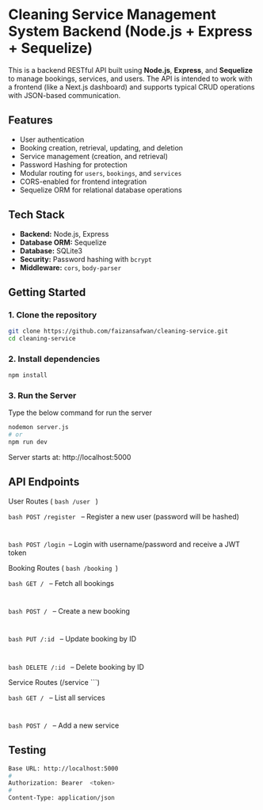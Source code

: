 # Cleaning Service Management System Backend (Node.js + Express + Sequelize)

This is a backend RESTful API built using **Node.js**, **Express**, and **Sequelize** to manage bookings, services, and users. The API is intended to work with a frontend (like a Next.js dashboard) and supports typical CRUD operations with JSON-based communication.

## Features

- User authentication
- Booking creation, retrieval, updating, and deletion
- Service management (creation, and retrieval)
- Password Hashing for protection
- Modular routing for `users`, `bookings`, and `services`
- CORS-enabled for frontend integration
- Sequelize ORM for relational database operations


## Tech Stack

- **Backend:** Node.js, Express
- **Database ORM:** Sequelize
- **Database:** SQLite3
- **Security:** Password hashing with `bcrypt`
- **Middleware:** `cors`, `body-parser`


## Getting Started

### 1. Clone the repository

```bash
git clone https://github.com/faizansafwan/cleaning-service.git
cd cleaning-service
```

### 2. Install dependencies

```bash
npm install
```

### 3. Run the Server 

Type the below command for run the server

```bash
nodemon server.js 
# or
npm run dev
```

Server starts at: http://localhost:5000


## API Endpoints 

User Routes ( ```bash /user ``` )

```bash POST /register ``` – Register a new user (password will be hashed)
#
```bash POST /login ```– Login with username/password and receive a JWT token


Booking Routes ( ```bash /booking ```)

```bash GET / ``` – Fetch all bookings
#
```bash POST / ``` – Create a new booking
#
```bash PUT /:id ``` – Update booking by ID
#
```bash DELETE /:id ``` – Delete booking by ID


Service Routes (/service ```)

```bash GET / ``` – List all services
#
```bash POST / ``` – Add a new service


## Testing

```bash
Base URL: http://localhost:5000
#
Authorization: Bearer  <token> 
#
Content-Type: application/json
```

